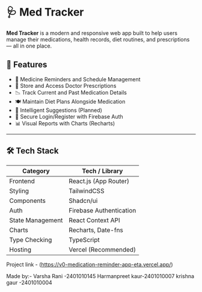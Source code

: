 # 🩺 Med Tracker

**Med Tracker** is a modern and responsive web app built to help users manage their medications, health records, diet routines, and prescriptions — all in one place.
## 🚀 Features

- 💊 Medicine Reminders and Schedule Management  
- 📁 Store and Access Doctor Prescriptions  
- 📉 Track Current and Past Medication Details  
- 🍽️ Maintain Diet Plans Alongside Medication  
- 🧠 Intelligent Suggestions (Planned)  
- 🔐 Secure Login/Register with Firebase Auth  
- 📊 Visual Reports with Charts (Recharts)

---

## 🛠️ Tech Stack

| Category          | Tech / Library                      |
|------------------|-------------------------------------|
| Frontend         | React.js (App Router)               |
| Styling          | TailwindCSS                         |
| Components       | Shadcn/ui                           |
| Auth             | Firebase Authentication             |
| State Management | React Context API                   |
| Charts           | Recharts, Date-fns                  |
| Type Checking    | TypeScript                          |
| Hosting          | Vercel (Recommended)                |

Project link - (https://v0-medication-reminder-app-eta.vercel.app/)

Made by:-
Varsha Rani -2401010145
Harmanpreet kaur-2401010007
krishna gaur -2401010004


